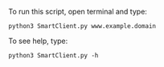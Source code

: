 To run this script, open terminal and type:

`python3 SmartClient.py www.example.domain`


To see help, type:

`python3 SmartClient.py -h`
